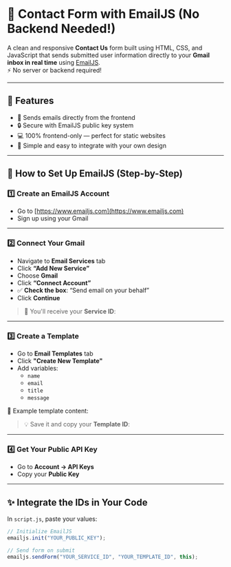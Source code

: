 # 💌 Contact Form with EmailJS (No Backend Needed!)

A clean and responsive **Contact Us** form built using HTML, CSS, and JavaScript that sends submitted user information directly to your **Gmail inbox in real time** using [EmailJS](https://www.emailjs.com/).  
⚡ No server or backend required!

---

## 🚀 Features

- 📩 Sends emails directly from the frontend
- 🔒 Secure with EmailJS public key system
- 💻 100% frontend-only — perfect for static websites
- 🧠 Simple and easy to integrate with your own design

---


## 🔧 How to Set Up EmailJS (Step-by-Step)

### 1️⃣ Create an EmailJS Account
- Go to [https://www.emailjs.com](https://www.emailjs.com)
- Sign up using your Gmail

---

### 2️⃣ Connect Your Gmail
- Navigate to **Email Services** tab
- Click **“Add New Service”**
- Choose **Gmail**
- Click **“Connect Account”**
- ✅ **Check the box**: “Send email on your behalf”
- Click **Continue**

> 🔐 You'll receive your **Service ID**:  

---

### 3️⃣ Create a Template
- Go to **Email Templates** tab
- Click **"Create New Template"**
- Add variables:
  - `name`
  - `email`
  - `title`
  - `message`

📄 Example template content:


> 💡 Save it and copy your **Template ID**:  

---

### 4️⃣ Get Your Public API Key
- Go to **Account → API Keys**
- Copy your **Public Key**  

---

## ✨ Integrate the IDs in Your Code

In `script.js`, paste your values:

```javascript
// Initialize EmailJS
emailjs.init("YOUR_PUBLIC_KEY");

// Send form on submit
emailjs.sendForm("YOUR_SERVICE_ID", "YOUR_TEMPLATE_ID", this);



